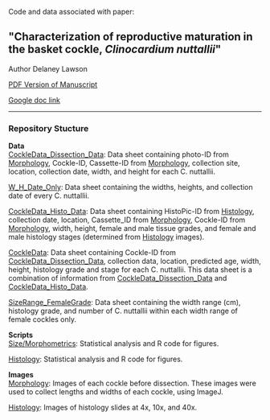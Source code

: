 Code and data associated with paper: 

## "Characterization of reproductive maturation in the basket cockle, _Clinocardium nuttallii_" 
Author Delaney Lawson

[PDF Version of Manuscript](https://github.com/drlawson/cockle-reproduction/blob/main/Lawson-Capstone.pdf)

[Google doc link](https://docs.google.com/document/d/1yW3u7tCCBXVSf8YxZFtwRDIPVgnKMnvMCjVoaKXl7qw/edit?usp=sharing)

---

### Repository Stucture

**Data**<br />
[CockleData_Dissection_Data](https://github.com/drlawson/cockle-reproduction/blob/main/data/CockleData_Dissection_Data.csv): Data sheet containing photo-ID from [Morphology](https://github.com/drlawson/cockle-reproduction/tree/main/images/morphology), Cockle-ID, Cassette-ID from [Morphology](https://github.com/drlawson/cockle-reproduction/tree/main/images/morphology), collection site, location, collection date, width, and height for each C. nuttallii.

[W_H_Date_Only](https://github.com/drlawson/cockle-reproduction/blob/main/data/W_H_Date_Only.csv): Data sheet containing the widths, heights, and collection date of every C. nuttallii. 

[CockleData_Histo_Data](https://github.com/drlawson/cockle-reproduction/blob/main/data/CockleData_Histo_Data.csv): Data sheet containing HistoPic-ID from [Histology](https://github.com/drlawson/cockle-reproduction/tree/main/images/histology), collection date, location, Cassette_ID from [Morphology](https://github.com/drlawson/cockle-reproduction/tree/main/images/morphology), Cockle-ID from [Morphology](https://github.com/drlawson/cockle-reproduction/tree/main/images/morphology), width, height, female and male tissue grades, and female and male histology stages (determined from [Histology](https://github.com/drlawson/cockle-reproduction/tree/main/images/histology) images).

[CockleData](https://github.com/drlawson/cockle-reproduction/blob/main/data/CockleData.csv): Data sheet containing Cockle-ID from [CockleData_Dissection_Data](https://github.com/drlawson/cockle-reproduction/blob/main/data/CockleData_Dissection_Data.csv), collection data, location, predicted age, width, height, histology grade and stage for each C. nuttallii. This data sheet is a combination of information from [CockleData_Dissection_Data](https://github.com/drlawson/cockle-reproduction/blob/main/data/CockleData_Dissection_Data.csv) and [CockleData_Histo_Data](https://github.com/drlawson/cockle-reproduction/blob/main/data/CockleData_Histo_Data.csv).

[SizeRange_FemaleGrade](https://github.com/drlawson/cockle-reproduction/blob/main/data/SizeRange_FemaleGrade.csv): Data sheet containing the width range (cm), histology grade, and number of C. nuttallii within each width range of female cockles only. 


**Scripts**<br />
[Size/Morphometrics](https://github.com/drlawson/cockle-reproduction/blob/main/scripts/01-morphometrics.Rmd): Statistical analysis and R code for figures. 

[Histology](https://github.com/drlawson/cockle-reproduction/blob/main/scripts/02-Histology.Rmd): Statistical analysis and R code for figures.


**Images** <br /> 
[Morphology](https://github.com/drlawson/cockle-reproduction/tree/main/images/morphology): Images of each cockle before dissection. These images were used to collect lengths and widths of each cockle, using ImageJ. 

[Histology](https://github.com/drlawson/cockle-reproduction/tree/main/images/histology): Images of histology slides at 4x, 10x, and 40x. 





